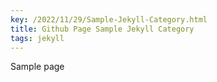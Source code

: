 ```yaml
---
key: /2022/11/29/Sample-Jekyll-Category.html
title: Github Page Sample Jekyll Category
tags: jekyll
---
```


Sample page
